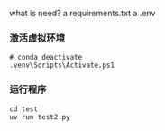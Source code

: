 what is need?
a requirements.txt
a .env 

### 激活虚拟环境
```
# conda deactivate
.venv\Scripts\Activate.ps1
```
### 运行程序
```
cd test
uv run test2.py
```